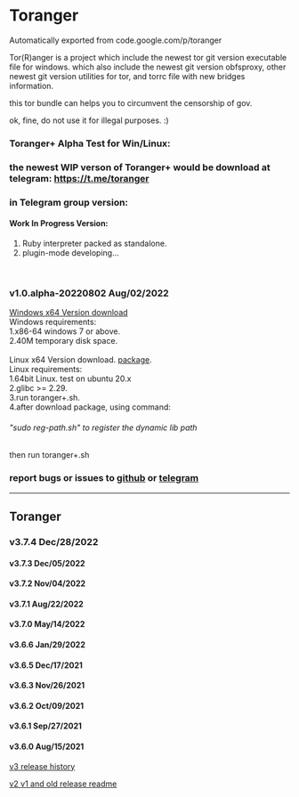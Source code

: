 # Toranger
Automatically exported from code.google.com/p/toranger

Tor(R)anger is a project which include the newest tor git version executable file for windows. which also include the newest git version obfsproxy, other newest git version utilities for tor, and torrc file with new bridges information.

this tor bundle can helps you to circumvent the censorship of gov.

ok, fine, do not use it for illegal purposes. :)

### Toranger+ Alpha Test for Win/Linux:
### the newest WIP verson of Toranger+ would be download at telegram: https://t.me/toranger
### in Telegram group version:
#### Work In Progress Version:

1. Ruby interpreter packed as standalone.<br>
2. plugin-mode developing...
<br>

### v1.0.alpha-20220802 Aug/02/2022
[Windows x64 Version download](https://github.com/DarkSpyCyber/toranger/blob/master/Toranger%2B/toranger%2B.7z)
<br>
Windows requirements:<br>
1.x86-64 windows 7 or above.<br>
2.40M temporary disk space.<br>
<br>
Linux x64 Version download. [package](https://github.com/DarkSpyCyber/toranger/blob/master/Toranger%2B/toranger%2B-linux.7z).
<br>
Linux requirements:<br>
1.64bit Linux. test on ubuntu 20.x <br>
2.glibc >= 2.29.<br>
3.run toranger+.sh.<br>
4.after download package, using command:<br>
###### "sudo reg-path.sh" to register the dynamic lib path

then run toranger+.sh

### report bugs or issues to [github](https://github.com/DarkSpyCyber/toranger/issues) or [telegram](https://t.me/toranger)
-----
## Toranger
### v3.7.4      Dec/28/2022<br>
#### v3.7.3      Dec/05/2022<br>
#### v3.7.2      Nov/04/2022<br>
#### v3.7.1      Aug/22/2022<br>
#### v3.7.0      May/14/2022<br>
#### v3.6.6      Jan/29/2022<br>
#### v3.6.5      Dec/17/2021<br>
#### v3.6.3      Nov/26/2021<br>
#### v3.6.2      Oct/09/2021<br>
#### v3.6.1      Sep/27/2021<br>
#### v3.6.0      Aug/15/2021<br>

[v3 release history](https://github.com/DarkSpyCyber/toranger/blob/master/v3/README.md)

[v2 v1 and old release readme](https://github.com/DarkSpyCyber/toranger/blob/master/old_releases/README.md)
